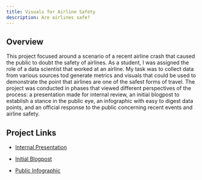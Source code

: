 ```yaml
---
title: Visuals for Airline Safety
description: Are airlines safe?
---
```


## Overview
This project focused around a scenario of a recent airline crash that caused the public to doubt the safety of airlines. As a student, I was assigned the role of a data scientist that worked at an airline. My task was to collect data from various sources tod generate metrics and visuals that could be used to demonstrate the point that airlines are one of the safest forms of travel. The project was conducted in phases that viewed different perspectives of the process: a presentation made for internal review, an initial blogpost to establish a stance in the public eye, an infographic with easy to digest data points, and an official response to the public concerning recent events and airline safety. 

## Project Links

* <a href="../images/air_pdfs/Airline_Metrics.pdf" target="_blank">Internal Presentation</a>

* <a href="../images/air_pdfs/4.3 Blogpost.pdf" target="_blank">Initial Blogpost</a>

* <a href="../images/air_pdfs/5.3 Infographic.pdf" target="_blank">Public Infographic</a>
